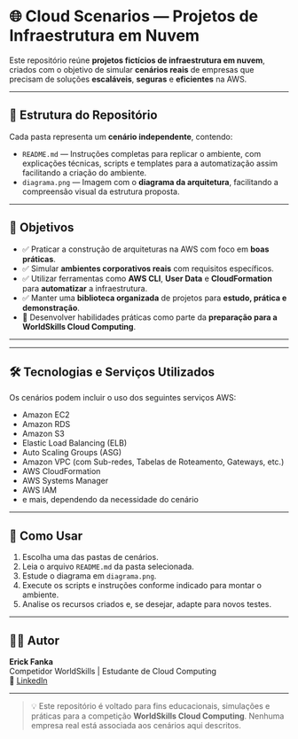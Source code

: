 # 🌐 Cloud Scenarios — Projetos de Infraestrutura em Nuvem

Este repositório reúne **projetos fictícios de infraestrutura em nuvem**, criados com o objetivo de simular **cenários reais** de empresas que precisam de soluções **escaláveis**, **seguras** e **eficientes** na AWS.

---

## 📂 Estrutura do Repositório

Cada pasta representa um **cenário independente**, contendo:

- `README.md` — Instruções completas para replicar o ambiente, com explicações técnicas, scripts e templates para a automatização assim facilitando a criação do ambiente. 
- `diagrama.png` — Imagem com o **diagrama da arquitetura**, facilitando a compreensão visual da estrutura proposta.

---

## 🎯 Objetivos

- ✅ Praticar a construção de arquiteturas na AWS com foco em **boas práticas**.
- ✅ Simular **ambientes corporativos reais** com requisitos específicos.
- ✅ Utilizar ferramentas como **AWS CLI**, **User Data** e **CloudFormation** para **automatizar** a infraestrutura.
- ✅ Manter uma **biblioteca organizada** de projetos para **estudo, prática e demonstração**.
- 🏅 Desenvolver habilidades práticas como parte da **preparação para a WorldSkills Cloud Computing**.

---


---

## 🛠️ Tecnologias e Serviços Utilizados

Os cenários podem incluir o uso dos seguintes serviços AWS:

- Amazon EC2
- Amazon RDS
- Amazon S3
- Elastic Load Balancing (ELB)
- Auto Scaling Groups (ASG)
- Amazon VPC (com Sub-redes, Tabelas de Roteamento, Gateways, etc.)
- AWS CloudFormation
- AWS Systems Manager
- AWS IAM
- e mais, dependendo da necessidade do cenário

---

## 🚀 Como Usar

1. Escolha uma das pastas de cenários.
2. Leia o arquivo `README.md` da pasta selecionada.
3. Estude o diagrama em `diagrama.png`.
4. Execute os scripts e instruções conforme indicado para montar o ambiente.
5. Analise os recursos criados e, se desejar, adapte para novos testes.

---

## 👨‍💻 Autor

**Erick Fanka**  
Competidor WorldSkills | Estudante de Cloud Computing  
🔗 [LinkedIn](https://www.linkedin.com/in/erick-fanka)

---

> 💡 Este repositório é voltado para fins educacionais, simulações e práticas para a competição **WorldSkills Cloud Computing**. Nenhuma empresa real está associada aos cenários aqui descritos.
